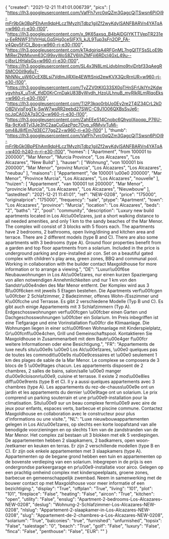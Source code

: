 {
"created": "2021-12-21 11:41:01.006739",
"pics": [
"https://lh3.googleusercontent.com/VafFh7vrc0qQZm3GagcQjTSwsn6PiOj9-mFr9bGk0BpPEhAm9dpHLcz1MyzltjTdbz1gilZf2wyKdylSANFBARVn4YATqA=w960-rj-e30-l100",
"https://lh3.googleusercontent.com/x_9K65axsq_B4bAlDGIYKTTVepTR231eu-EeRNWF31VIrHqLGq5Hq0ceSIFX1j_kJL9Tup3sFn2OP_FA-v4Qpy5FiCt_Bog=w960-rj-e30-l100",
"https://lh3.googleusercontent.com/kTAdgjriqA4RFGnML7ngQITFSsSLoE9bMIRerZNtMxnm63Cj99xyWoS8ZV6IjhZMFjii6RDcI4GxL49u--cj8srLHHaIsGs=w960-rj-e30-l100",
"https://lh3.googleusercontent.com/SL4x3N8LmLidvbImo9tvjDrbf33qAegRSMCO0il9g6uT-NhNNv_uW6OcEXBLsi7VdlmJjRXIe4EWftSnid2ewKVX3QcRrnUR=w960-rj-e30-l100",
"https://lh3.googleusercontent.com/TyZZV0tKIG33SX0qTHnSFrUkIYn2KdwvgvhhsX_uTnK_tfdD0KrCrnDakU83ByWvdh_HzoULhnuB_myRlkRLmRlqoEks=w960-rj-e30-l100",
"https://lh3.googleusercontent.com/Tl2P3kqo0rbUo0Ey2re2T4lZ34CrL2kDO8DVvisFpgTk-SwW7wsRR2eebd27SWC-C9J1O06QXBsSvJe6-ncJqCA02A7q3CQ=w960-rj-e30-l100",
"https://lh3.googleusercontent.com/ZahEEeS14Cnobc6QhyoIXpoqp_P76U-Ra-9cKx8Tvl3Je3hC2aaCuGazPqc7Oyp_yRMyivTuMi-om48J8jfEm7d3EC77ggZ2=w960-rj-e30-l100"
],
"thumb": "https://lh3.googleusercontent.com/VafFh7vrc0qQZm3GagcQjTSwsn6PiOj9-mFr9bGk0BpPEhAm9dpHLcz1MyzltjTdbz1gilZf2wyKdylSANFBARVn4YATqA=w400-h240-n-rj-e30-l100",
"homes": [
"Apartment",
"from 100001 to 200000",
"Mar Menor",
"Murcia Province",
"Los Alcazares",
"Los Alcazares",
"New Build"
],
"hauser": [
"Wohnung",
"von 100001 bis 200000",
"Mar Menor",
"provinz Murcia",
"Los Alcazares",
"Los Alcazares",
"neubau"
],
"maisons": [
"Appartement",
"de 100001 \u00e0 200000",
"Mar Menor",
"Province Murcia",
"Los Alcazares",
"Los Alcazares",
"nouvelle"
],
"huizen": [
"Appartement",
"van 100001 tot 200000",
"Mar Menor",
"provincie Murcia",
"Los Alcazares",
"Los Alcazares",
"Nieuwbouw"
],
"lastedited": "2021-12-21 11:41:01",
"ref": "NEW-0208",
"price": "175000",
"originalprice": "175000",
"frequency": "sale",
"ptype": "Apartment",
"town": "Los Alcazares",
"province": "Murcia",
"location": "Los Alcazares",
"beds": "2",
"baths": "2",
"pool": "community",
"description": "Luxury new build apartments located in Los Alc\u00e1zares, just a short walking distance to all needed amenities, and only 1 km to the sandy beaches of the Mar Menor. The complex will consist of 3 blocks with 5 floors each. The apartments have 2 bedrooms, 2 bathrooms, open living/dining and kitchen area and terrace. There are 2 different models (type B and C). There are also some apartments with 3 bedrooms (type A). Ground floor properties benefit from a garden and top floor apartments from a solarium. Included in the price is underground parking and pre-installed air con. Set on a beautiful gated complex with children's play area, green zones, BBQ and communal pool. Working in collaboration with the builder contact Maxgoldhouse for more information or to arrange a viewing.",
"DE": "Luxuri\u00f6se Neubauwohnungen in Los Alc\u00e1zares, nur einen kurzen Spaziergang von allen notwendigen Annehmlichkeiten und nur 1 km von den Sandstr\u00e4nden des Mar Menor entfernt. Der Komplex wird aus 3 Bl\u00f6cken mit jeweils 5 Etagen bestehen. Die Apartments verf\u00fcgen \u00fcber 2 Schlafzimmer, 2 Badezimmer, offenes Wohn-/Esszimmer und K\u00fcche und Terrasse. Es gibt 2 verschiedene Modelle (Typ B und C). Es gibt auch einige Appartements mit 3 Schlafzimmern (Typ A). Erdgeschosswohnungen verf\u00fcgen \u00fcber einen Garten und Dachgeschosswohnungen \u00fcber ein Solarium. Im Preis inbegriffen ist eine Tiefgarage und eine Vorinstallation f\u00fcr die Klimaanlage. Die Wohnungen liegen in einer sch\u00f6nen Wohnanlage mit Kinderspielplatz, Gr\u00fcnfl\u00e4chen, Grill und Gemeinschaftspool. Kontaktieren Sie Maxgoldhouse in Zusammenarbeit mit dem Bautr\u00e4ger f\u00fcr weitere Informationen oder eine Besichtigung.",
"FR": "Appartements de luxe neufs situ\u00e9s \u00e0 Los Alc\u00e1zares, \u00e0 quelques pas de toutes les commodit\u00e9s n\u00e9cessaires et \u00e0 seulement 1 km des plages de sable de la Mar Menor. Le complexe se composera de 3 blocs de 5 \u00e9tages chacun. Les appartements disposent de 2 chambres, 2 salles de bains, salon/salle \u00e0 manger d\u00e9cloisonn\u00e9, cuisine et terrasse. Il existe 2 mod\u00e8les diff\u00e9rents (type B et C). Il y a aussi quelques appartements avec 3 chambres (type A). Les appartements du rez-de-chauss\u00e9e ont un jardin et les appartements du dernier \u00e9tage ont un solarium. Le prix comprend un parking souterrain et une pr\u00e9-installation pour la climatisation. Situ\u00e9 sur un beau complexe ferm\u00e9 avec aire de jeux pour enfants, espaces verts, barbecue et piscine commune. Contactez Maxgoldhouse en collaboration avec le constructeur pour plus d'informations ou une visite.",
"NL": "Luxe nieuwbouwappartementen gelegen in Los Alc\u00e1zares, op slechts een korte loopafstand van alle benodigde voorzieningen en op slechts 1 km van de zandstranden van de Mar Menor. Het complex zal bestaan uit 3 blokken met elk 5 verdiepingen. De appartementen hebben 2 slaapkamers, 2 badkamers, open woon- /eetkamer en keuken en terras. Er zijn 2 verschillende modellen (type B en C). Er zijn ook enkele appartementen met 3 slaapkamers (type A). Appartementen op de begane grond hebben een tuin en appartementen op de bovenste verdieping van een solarium. Inbegrepen in de prijs is een ondergrondse parkeergarage en pr\u00e9-installatie voor airco. Gelegen op een prachtig omheind complex met kinderspeelplaats, groene zones, barbecue en gemeenschappelijk zwembad. Neem in samenwerking met de bouwer contact op met Maxgoldhouse voor meer informatie of een bezichtiging.",
"display": "True",
"offplan": "True",
"living": "101",
"plot": "101",
"fireplace": "False",
"heating": "False",
"aircon": "True",
"kitchen": "open",
"utility": "False",
"enslug": "Apartment-2-bedrooms-Los-Alcazares-NEW-0208",
"deslug": "Wohnung-2-Schlafzimmer-Los-Alcazares-NEW-0208",
"nlslug": "Appartement-2-slaapkamer-in-Los-Alcazares-NEW-0208",
"slug": "Appartement-de-2-chambres-a-Los-Alcazares-NEW-0208",
"solarium": "True",
"balconies": "true",
"furnished": "unfurnished",
"topsix": "False",
"salestage": "0",
"beach": "True",
"golf": "False",
"luxury": "False",
"finca": "False",
"penthouse": "False",
"EUR": ""
}